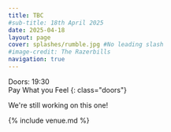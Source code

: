 ```yaml
---
title: TBC
#sub-title: 18th April 2025
date: 2025-04-18
layout: page
cover: splashes/rumble.jpg #No leading slash
#image-credit: The Razerbills
navigation: true
---
```


Doors: 19:30 <br>Pay What you Feel
{: class="doors"}

We're still working on this one!

{% include venue.md %}